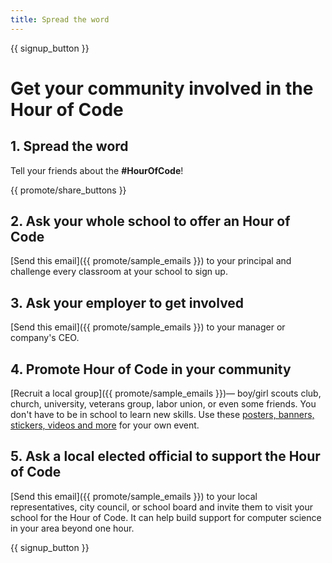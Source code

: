 ```yaml
---
title: Spread the word
---
```


{{ signup_button }}

# Get your community involved in the Hour of Code  

## 1. Spread the word 
Tell your friends about the **#HourOfCode**!

{{ promote/share_buttons }}

## 2. Ask your whole school to offer an Hour of Code
[Send this email]({{ promote/sample_emails }}) to your principal and challenge every classroom at your school to sign up.

## 3. Ask your employer to get involved
[Send this email]({{ promote/sample_emails }}) to your manager or company's CEO. 

## 4. Promote Hour of Code in your community
[Recruit a local group]({{ promote/sample_emails }})— boy/girl scouts club, church, university, veterans group, labor union, or even some friends. You don't have to be in school to learn new skills. Use these [posters, banners, stickers, videos and more](/promote/resources) for your own event.

## 5. Ask a local elected official to support the Hour of Code
[Send this email]({{ promote/sample_emails }}) to your local representatives, city council, or school board and invite them to visit your school for the Hour of Code. It can help build support for computer science in your area beyond one hour.

{{ signup_button }}
